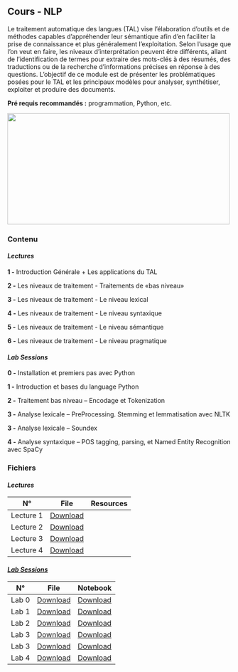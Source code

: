 ## Cours - NLP

Le traitement automatique des langues (TAL) vise l’élaboration d’outils et de méthodes capables d’appréhender leur sémantique afin d’en faciliter la prise de connaissance et plus généralement l’exploitation. Selon l’usage que l’on veut en faire, les niveaux d’interprétation peuvent être différents, allant de l’identification de termes pour extraire des mots-clés à des résumés, des traductions ou de la recherche d’informations précises en réponse à des questions. L’objectif de ce module est de présenter les problématiques posées pour le TAL et les principaux modèles pour analyser, synthétiser, exploiter et produire des documents.

**Pré requis recommandés :** programmation, Python, etc.

<img src="https://canopylab.com/wp-content/uploads/2019/11/shutterstock_1455391502-2.jpg" width=500px; height="250" />

### Contenu

#### *Lectures*

**1 -** Introduction Générale
        + Les applications du TAL

**2 -** Les niveaux de traitement - Traitements de «bas niveau»

**3 -** Les niveaux de traitement - Le niveau lexical

**4 -** Les niveaux de traitement - Le niveau syntaxique

**5 -** Les niveaux de traitement - Le niveau sémantique

**6 -** Les niveaux de traitement - Le niveau pragmatique
    

#### *Lab Sessions*

**0 -** Installation et premiers pas avec Python

**1 -** Introduction et bases du language Python

**2 -** Traitement bas niveau – Encodage et Tokenization

**3 -** Analyse lexicale – PreProcessing. Stemming et lemmatisation avec NLTK

**3 -** Analyse lexicale – Soundex

**4 -** Analyse syntaxique – POS tagging, parsing, et Named Entity Recognition avec SpaCy


### Fichiers

#### *Lectures* 

<table class="tg">
<thead>
  <tr>
    <th class="tg-uzvj">N°</th>
    <th class="tg-uzvj">File</th>
    <th class="tg-uzvj">Resources</th>
  </tr>
</thead>
<tbody>
  <tr>
    <td class="tg-9wq8">Lecture 1</td>
    <td class="tg-9wq8"><a href="https://github.com/GitTeaching/My-Courses/blob/main/S2/Natural-Language-Processing/TAL%20-%20Cours%201.pdf">Download</a></td>
    <td class="tg-9wq8"></td>
  </tr>
  <tr>
    <td class="tg-9wq8">Lecture 2</td>
    <td class="tg-9wq8"><a href="https://github.com/GitTeaching/My-Courses/blob/main/S2/Natural-Language-Processing/TAL%20-%20Cours%202.pdf">Download</a></td>
    <td class="tg-9wq8"></td>
  </tr>
  <tr>
    <td class="tg-9wq8">Lecture 3</td>
    <td class="tg-9wq8"><a href="https://github.com/GitTeaching/My-Courses/blob/main/S2/Natural-Language-Processing/TAL%20-%20Cours%203.pdf">Download</a></td>
    <td class="tg-9wq8"></td>
  </tr>
  <tr>
    <td class="tg-9wq8">Lecture 4</td>
    <td class="tg-9wq8"><a href="https://github.com/GitTeaching/My-Courses/blob/main/S2/Natural-Language-Processing/TAL%20-%20Cours%204.pdf">Download</a></td>
    <td class="tg-9wq8"></td>
  </tr>

</tbody>
</table>


#### <a href="https://github.com/GitTeaching/TP-NLP-using-Python/tree/master/Code%20TP%20Updated">*Lab Sessions*</a>

<table class="tg">
<thead>
  <tr>
    <th class="tg-uzvj">N°</th>
    <th class="tg-uzvj">File</th>
    <th class="tg-uzvj">Notebook</th>
  </tr>
</thead>
<tbody>
  <tr>
    <td class="tg-9wq8">Lab 0</td>
    <td class="tg-9wq8"><a href="">Download</a></td>
    <td class="tg-9wq8"><a href="https://github.com/GitTeaching/TP-NLP-using-Python/blob/master/Code%20TP%20Updated/S%C3%A9rie%20TP%201.py">Download</a></td>
  </tr>
  <tr>
    <td class="tg-9wq8">Lab 1</td>
    <td class="tg-9wq8"><a href="">Download</a></td>
    <td class="tg-9wq8"><a href="https://github.com/GitTeaching/TP-NLP-using-Python/blob/master/Code%20TP%20Updated/S%C3%A9rie_TP_1.ipynb">Download</a></td>
  </tr>
  <tr>
    <td class="tg-9wq8">Lab 2</td>
    <td class="tg-9wq8"><a href="">Download</a></td>
    <td class="tg-9wq8"><a href="https://github.com/GitTeaching/TP-NLP-using-Python/blob/master/Code%20TP%20Updated/S%C3%A9rie_TP_2.ipynb">Download</a></td>
  </tr>
  <tr>
    <td class="tg-9wq8">Lab 3</td>
    <td class="tg-9wq8"><a href="">Download</a></td>
    <td class="tg-9wq8"><a href="https://github.com/GitTeaching/TP-NLP-using-Python/blob/master/Code%20TP%20Updated/S%C3%A9rie_TP_3.ipynb">Download</a></td>
  </tr>
  <tr>
    <td class="tg-9wq8">Lab 3</td>
    <td class="tg-9wq8"><a href="">Download</a></td>
    <td class="tg-9wq8"><a href="https://github.com/GitTeaching/TP-NLP-using-Python/blob/master/Code%20TP%20Updated/S%C3%A9rie%20TP%203%20-%20Soundex.py">Download</a></td>
  </tr>
  <tr>
    <td class="tg-9wq8">Lab 4</td>
    <td class="tg-9wq8"><a href="">Download</a></td>
    <td class="tg-9wq8"><a href="https://github.com/GitTeaching/TP-NLP-using-Python/blob/master/Code%20TP%20Updated/S%C3%A9rie_TP_4.ipynb">Download</a></td>
  </tr>
</tbody>
</table>

